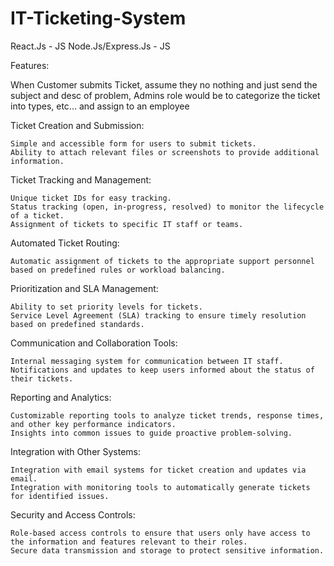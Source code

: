 # IT-Ticketing-System

React.Js           - JS
Node.Js/Express.Js - JS

Features:

When Customer submits Ticket, assume they no nothing and just send the subject and desc of problem, Admins role would be to categorize the ticket into types, etc... and assign to an employee

Ticket Creation and Submission:

    Simple and accessible form for users to submit tickets.
    Ability to attach relevant files or screenshots to provide additional information.

Ticket Tracking and Management:

    Unique ticket IDs for easy tracking.
    Status tracking (open, in-progress, resolved) to monitor the lifecycle of a ticket.
    Assignment of tickets to specific IT staff or teams.

Automated Ticket Routing:

    Automatic assignment of tickets to the appropriate support personnel based on predefined rules or workload balancing.

Prioritization and SLA Management:

    Ability to set priority levels for tickets.
    Service Level Agreement (SLA) tracking to ensure timely resolution based on predefined standards.

Communication and Collaboration Tools:

    Internal messaging system for communication between IT staff.
    Notifications and updates to keep users informed about the status of their tickets.

Reporting and Analytics:

    Customizable reporting tools to analyze ticket trends, response times, and other key performance indicators.
    Insights into common issues to guide proactive problem-solving.

Integration with Other Systems:

    Integration with email systems for ticket creation and updates via email.
    Integration with monitoring tools to automatically generate tickets for identified issues.

Security and Access Controls:

    Role-based access controls to ensure that users only have access to the information and features relevant to their roles.
    Secure data transmission and storage to protect sensitive information.
